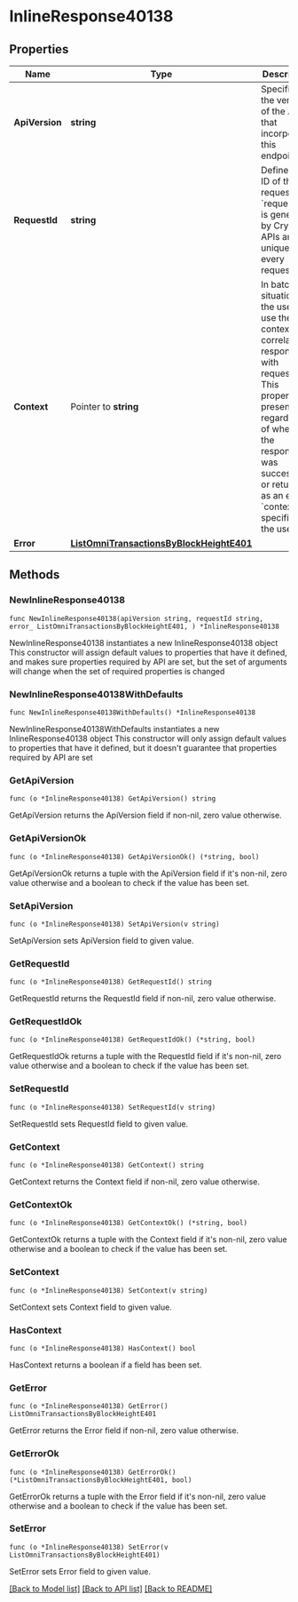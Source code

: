# InlineResponse40138

## Properties

Name | Type | Description | Notes
------------ | ------------- | ------------- | -------------
**ApiVersion** | **string** | Specifies the version of the API that incorporates this endpoint. | 
**RequestId** | **string** | Defines the ID of the request. The &#x60;requestId&#x60; is generated by Crypto APIs and it&#39;s unique for every request. | 
**Context** | Pointer to **string** | In batch situations the user can use the context to correlate responses with requests. This property is present regardless of whether the response was successful or returned as an error. &#x60;context&#x60; is specified by the user. | [optional] 
**Error** | [**ListOmniTransactionsByBlockHeightE401**](ListOmniTransactionsByBlockHeightE401.md) |  | 

## Methods

### NewInlineResponse40138

`func NewInlineResponse40138(apiVersion string, requestId string, error_ ListOmniTransactionsByBlockHeightE401, ) *InlineResponse40138`

NewInlineResponse40138 instantiates a new InlineResponse40138 object
This constructor will assign default values to properties that have it defined,
and makes sure properties required by API are set, but the set of arguments
will change when the set of required properties is changed

### NewInlineResponse40138WithDefaults

`func NewInlineResponse40138WithDefaults() *InlineResponse40138`

NewInlineResponse40138WithDefaults instantiates a new InlineResponse40138 object
This constructor will only assign default values to properties that have it defined,
but it doesn't guarantee that properties required by API are set

### GetApiVersion

`func (o *InlineResponse40138) GetApiVersion() string`

GetApiVersion returns the ApiVersion field if non-nil, zero value otherwise.

### GetApiVersionOk

`func (o *InlineResponse40138) GetApiVersionOk() (*string, bool)`

GetApiVersionOk returns a tuple with the ApiVersion field if it's non-nil, zero value otherwise
and a boolean to check if the value has been set.

### SetApiVersion

`func (o *InlineResponse40138) SetApiVersion(v string)`

SetApiVersion sets ApiVersion field to given value.


### GetRequestId

`func (o *InlineResponse40138) GetRequestId() string`

GetRequestId returns the RequestId field if non-nil, zero value otherwise.

### GetRequestIdOk

`func (o *InlineResponse40138) GetRequestIdOk() (*string, bool)`

GetRequestIdOk returns a tuple with the RequestId field if it's non-nil, zero value otherwise
and a boolean to check if the value has been set.

### SetRequestId

`func (o *InlineResponse40138) SetRequestId(v string)`

SetRequestId sets RequestId field to given value.


### GetContext

`func (o *InlineResponse40138) GetContext() string`

GetContext returns the Context field if non-nil, zero value otherwise.

### GetContextOk

`func (o *InlineResponse40138) GetContextOk() (*string, bool)`

GetContextOk returns a tuple with the Context field if it's non-nil, zero value otherwise
and a boolean to check if the value has been set.

### SetContext

`func (o *InlineResponse40138) SetContext(v string)`

SetContext sets Context field to given value.

### HasContext

`func (o *InlineResponse40138) HasContext() bool`

HasContext returns a boolean if a field has been set.

### GetError

`func (o *InlineResponse40138) GetError() ListOmniTransactionsByBlockHeightE401`

GetError returns the Error field if non-nil, zero value otherwise.

### GetErrorOk

`func (o *InlineResponse40138) GetErrorOk() (*ListOmniTransactionsByBlockHeightE401, bool)`

GetErrorOk returns a tuple with the Error field if it's non-nil, zero value otherwise
and a boolean to check if the value has been set.

### SetError

`func (o *InlineResponse40138) SetError(v ListOmniTransactionsByBlockHeightE401)`

SetError sets Error field to given value.



[[Back to Model list]](../README.md#documentation-for-models) [[Back to API list]](../README.md#documentation-for-api-endpoints) [[Back to README]](../README.md)


